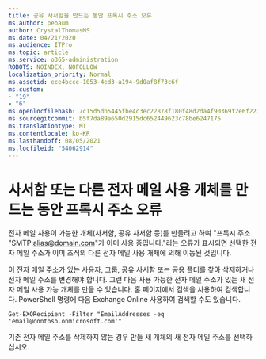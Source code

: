 ```yaml
---
title: 공유 사서함을 만드는 동안 프록시 주소 오류
ms.author: pebaum
author: CrystalThomasMS
ms.date: 04/21/2020
ms.audience: ITPro
ms.topic: article
ms.service: o365-administration
ROBOTS: NOINDEX, NOFOLLOW
localization_priority: Normal
ms.assetid: ece4bcce-1053-4ed3-a194-9d0af8f73c6f
ms.custom:
- "19"
- "6"
ms.openlocfilehash: 7c15d5db5445fbe4c3ec22878f180f48d2da4f90369f2e6f223916646eb19c12
ms.sourcegitcommit: b5f7da89a650d2915dc652449623c78be6247175
ms.translationtype: MT
ms.contentlocale: ko-KR
ms.lasthandoff: 08/05/2021
ms.locfileid: "54062914"
---
```

# <a name="proxy-address-error-while-creating-a-mailbox-or-other-email-enabled-object"></a>사서함 또는 다른 전자 메일 사용 개체를 만드는 동안 프록시 주소 오류

전자 메일 사용이 가능한 개체(사서함, 공유 사서함 등)를 만들려고 하여 "프록시 주소 "SMTP:alias@domain.com"가 이미 사용 중입니다."라는 오류가 표시되면 선택한 전자 메일 주소가 이미 조직의 다른 전자 메일 사용 개체에 의해 이동된 것입니다.
  
이 전자 메일 주소가 있는 사용자, 그룹, 공유 사서함 또는 공용 폴더를 찾아 삭제하거나 전자 메일 주소를 변경해야 합니다. 그런 다음 사용 가능한 전자 메일 주소가 있는 새 전자 메일 사용 가능 개체를 만들 수 있습니다. 홈 페이지에서 검색을 사용하여 검색합니다. PowerShell 명령에 다음 Exchange Online 사용하여 검색할 수도 있습니다.

`
    Get-EXORecipient -Filter "EmailAddresses -eq 'email@contoso.onmicrosoft.com'"
`
  
기존 전자 메일 주소를 삭제하지 않는 경우 만들 새 개체의 새 전자 메일 주소를 선택하십시오.
  